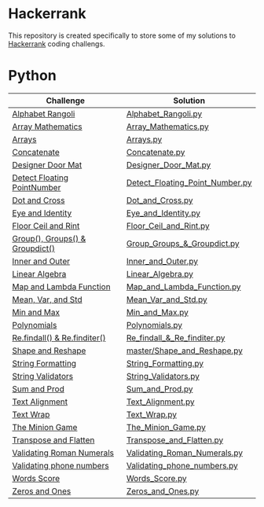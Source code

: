 # Hackerrank
This repository is created specifically to store some of my solutions to [Hackerrank](https://www.hackerrank.com/) coding challengs.
# Python
| **Challenge**            | **Solution** |
| ----------------------| ------------- |
|[Alphabet Rangoli](https://www.hackerrank.com/challenges/alphabet-rangoli/problem) |[Alphabet_Rangoli.py](https://github.com/Luel-Hagos/Hackerrank_Solutions/blob/master/Alphabet_Rangoli.py) |
|[Array Mathematics](https://www.hackerrank.com/challenges/np-array-mathematics)  |[Array_Mathematics.py](https://github.com/Luel-Hagos/Hackerrank_Solutions/blob/master/Array_Mathematics.py)   |
| [Arrays](https://www.hackerrank.com/challenges/np-arrays/problem) | [Arrays.py](https://github.com/Luel-Hagos/Hackerrank_Solutions/blob/master/Arrays.py)  |
|[Concatenate](https://www.hackerrank.com/challenges/30-arrays/problem)  | [Concatenate.py](https://github.com/Luel-Hagos/Hackerrank_Solutions/blob/master/Concatenate.py) |
|[Designer Door Mat](https://www.hackerrank.com/challenges/designer-door-mat/problem)  |[Designer_Door_Mat.py](https://github.com/Luel-Hagos/Hackerrank_Solutions/blob/master/Designer_Door_Mat.py)|
|[Detect Floating PointNumber](https://www.hackerrank.com/challenges/introduction-to-regex/problem) | [Detect_Floating_Point_Number.py](https://github.com/Luel-Hagos/Hackerrank_Solutions/blob/master/Detect_Floating_Point_Number.py)  |
|[Dot and Cross](https://www.hackerrank.com/challenges/np-dot-and-cross/problem)  | [Dot_and_Cross.py](https://github.com/Luel-Hagos/Hackerrank_Solutions/blob/master/Dot_and_Cross.py)  |
|[Eye and Identity](https://www.hackerrank.com/challenges/np-eye-and-identity/problem)  | [Eye_and_Identity.py](https://github.com/Luel-Hagos/Hackerrank_Solutions/blob/master/Eye_and_Identity.py)  |
|[Floor Ceil and Rint](https://www.hackerrank.com/challenges/floor-ceil-and-rint/problem) |[Floor_Ceil_and_Rint.py](https://github.com/Luel-Hagos/Hackerrank_Solutions/blob/master/Floor_Ceil_and_Rint.py)  |
|[Group(), Groups() & Groupdict()](https://www.hackerrank.com/challenges/re-group-groups/problem)  | [Group_Groups_&_Groupdict.py](https://github.com/Luel-Hagos/Hackerrank_Solutions/blob/master/Group_Groups_&_Groupdict.py) |
|[Inner and Outer](https://www.hackerrank.com/challenges/np-inner-and-outer/problem)  |[Inner_and_Outer.py](https://github.com/Luel-Hagos/Hackerrank_Solutions/blob/master/Inner_and_Outer.py)   |
| [Linear Algebra](https://www.hackerrank.com/challenges/np-linear-algebra/problem) | [Linear_Algebra.py](https://github.com/Luel-Hagos/Hackerrank_Solutions/blob/master/Linear_Algebra.py)  |
|[Map and Lambda Function](https://www.hackerrank.com/challenges/map-and-lambda-expression/problem) | [Map_and_Lambda_Function.py](https://github.com/Luel-Hagos/Hackerrank_Solutions/blob/master/Map_and_Lambda_Function.py)  |
| [Mean, Var, and Std](https://www.hackerrank.com/challenges/np-mean-var-and-std/problem) | [Mean_Var_and_Std.py](https://github.com/Luel-Hagos/Hackerrank_Solutions/blob/master/Mean_Var_and_Std.py) |
|[Min and Max](https://www.hackerrank.com/challenges/np-min-and-max/problem)  |[Min_and_Max.py](https://github.com/Luel-Hagos/Hackerrank_Solutions/blob/master/Min_and_Max.py)  |
| [Polynomials](https://www.hackerrank.com/challenges/np-polynomials/problem) |  [Polynomials.py](https://github.com/Luel-Hagos/Hackerrank_Solutions/blob/master/Polynomials.py)|
| [Re.findall() & Re.finditer()](https://www.hackerrank.com/challenges/re-findall-re-finditer/problem) |[Re_findall_&_Re_finditer.py](https://github.com/Luel-Hagos/Hackerrank_Solutions/blob/master/Re_findall_&_Re_finditer.py) |
| [Shape and Reshape](https://www.hackerrank.com/challenges/np-shape-reshape/problem) |  [master/Shape_and_Reshape.py](https://github.com/Luel-Hagos/Hackerrank_Solutions/blob/master/Shape_and_Reshape.py) |
| [String Formatting](https://www.hackerrank.com/challenges/python-string-formatting/problem) | [String_Formatting.py](https://github.com/Luel-Hagos/Hackerrank_Solutions/blob/master/String_Formatting.py)  |
| [String Validators](https://www.hackerrank.com/challenges/string-validators/problem) | [String_Validators.py](https://github.com/Luel-Hagos/Hackerrank_Solutions/blob/master/String_Validators.py)  |
| [Sum and Prod](https://www.hackerrank.com/challenges/np-sum-and-prod/problem) | [Sum_and_Prod.py](https://github.com/Luel-Hagos/Hackerrank_Solutions/blob/master/Sum_and_Prod.py)  |
| [Text Alignment](https://www.hackerrank.com/challenges/text-alignment/problem) | [Text_Alignment.py](https://github.com/Luel-Hagos/Hackerrank_Solutions/blob/master/Text_Alignment.py)  |
| [Text Wrap](https://www.hackerrank.com/challenges/text-wrap/problem) | [Text_Wrap.py](https://github.com/Luel-Hagos/Hackerrank_Solutions/blob/master/Text_Wrap.py)  |
| [The Minion Game](https://www.hackerrank.com/challenges/the-minion-game/problem) |  [The_Minion_Game.py](https://github.com/Luel-Hagos/Hackerrank_Solutions/blob/master/The_Minion_Game.py) |
| [Transpose and Flatten](https://www.hackerrank.com/challenges/np-transpose-and-flatten/problem) | [Transpose_and_Flatten.py](https://github.com/Luel-Hagos/Hackerrank_Solutions/blob/master/Transpose_and_Flatten.py)  |
| [Validating Roman Numerals](https://www.hackerrank.com/challenges/validate-a-roman-number/problem) | [Validating_Roman_Numerals.py](https://github.com/Luel-Hagos/Hackerrank_Solutions/blob/master/Validating_Roman_Numerals.py)  |
|[Validating phone numbers](https://www.hackerrank.com/challenges/validating-the-phone-number/problem)  | [Validating_phone_numbers.py](https://github.com/Luel-Hagos/Hackerrank_Solutions/blob/master/Validating_phone_numbers.py)  |
|  [Words Score](https://www.hackerrank.com/challenges/words-score/problem)| [Words_Score.py](https://github.com/Luel-Hagos/Hackerrank_Solutions/blob/master/Words_Score.py)  |
|[Zeros and Ones](https://www.hackerrank.com/challenges/np-zeros-and-ones/problem)  |[Zeros_and_Ones.py](https://github.com/Luel-Hagos/Hackerrank_Solutions/blob/master/Zeros_and_Ones.py)   |
